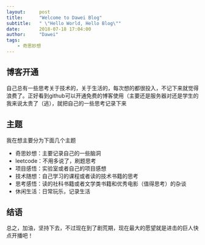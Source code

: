 ```yaml
---
layout:     post
title:      "Welcome to Dawei Blog"
subtitle:   " \"Hello World, Hello Blog\""
date:       2018-07-18 17:04:00
author:     "Dawei"
tags:
    - 奇思妙想
---
```


## 博客开通
自己总有一些思考关于技术的，关于生活的，每次想的都很投入，不记下来就觉得浪费了。正好看到github可以开通免费的博客使用（主要还是服务器对还是学生的我来说太贵了（逃），就把自己的一些思考记录下来

## 主题
我在想主要分为下面几个主题
- 奇思妙想：主要记录自己的一些脑洞
- leetcode：不用多说了，刷题思考
- 项目感悟：实验室或者自己的项目感想
- 技术随想：自己学习的课程或者读的技术书籍的思考
- 思考感悟：读的社科书籍或者文学类书籍和优秀电影（值得思考）的杂谈
- 休闲生活：日常玩乐，记录生活

## 结语
总之，加油，坚持下去，不过现在到了剧荒期，现在最大的愿望就是进击的巨人快点开播吧！